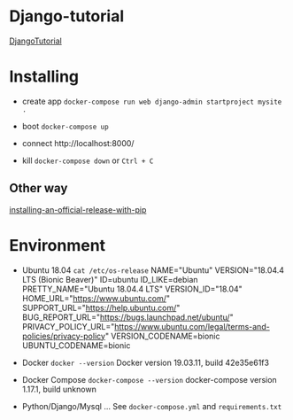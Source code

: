 # Django-tutorial

[DjangoTutorial](https://docs.djangoproject.com/ja/3.0/intro/)

# Installing

- create app
  `docker-compose run web django-admin startproject mysite .`

- boot
  `docker-compose up`

- connect
  http://localhost:8000/

- kill
  `docker-compose down`
  or
  `Ctrl + C`

## Other way

[installing-an-official-release-with-pip](https://docs.djangoproject.com/ja/3.0/topics/install/#installing-an-official-release-with-pip)

# Environment

- Ubuntu 18.04
  `cat /etc/os-release`
  NAME="Ubuntu"
  VERSION="18.04.4 LTS (Bionic Beaver)"
  ID=ubuntu
  ID_LIKE=debian
  PRETTY_NAME="Ubuntu 18.04.4 LTS"
  VERSION_ID="18.04"
  HOME_URL="https://www.ubuntu.com/"
  SUPPORT_URL="https://help.ubuntu.com/"
  BUG_REPORT_URL="https://bugs.launchpad.net/ubuntu/"
  PRIVACY_POLICY_URL="https://www.ubuntu.com/legal/terms-and-policies/privacy-policy"
  VERSION_CODENAME=bionic
  UBUNTU_CODENAME=bionic

- Docker
  `docker --version`
  Docker version 19.03.11, build 42e35e61f3

- Docker Compose
  `docker-compose --version`
  docker-compose version 1.17.1, build unknown

- Python/Django/Mysql ...
  See `docker-compose.yml` and `requirements.txt`

